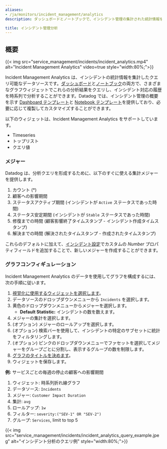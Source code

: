 ```yaml
---
aliases:
- /ja/monitors/incident_management/analytics
description: ダッシュボードとノートブックで、インシデント管理の集計された統計情報を追跡・分析

title: インシデント管理分析
---
```


## 概要

{{< img src="service_management/incidents/incident_analytics.mp4" alt="Incident Management Analytics" video=true style="width:80%;">}}

Incident Management Analytics は、インシデントの統計情報を集計したクエリ可能なデータソースです。[ダッシュボード][1]と[ノートブック][2]の両方で、さまざまなグラフウィジェットでこれらの分析結果をクエリし、インシデント対応の履歴を時系列で分析することができます。Datadog では、インシデント管理の概要を示す [Dashboard テンプレート][3]と [Notebook テンプレート][4]を提供しており、必要に応じて複製してカスタマイズすることができます。

以下のウィジェットは、Incident Management Analytics をサポートしています。

* Timeseries
* トップリスト
* クエリ値

### メジャー

Datadog は、分析クエリを形成するために、以下のすぐに使える集計メジャーを提供します。

1. カウント (*)
2. 顧客への影響期間
3. ステータスアクティブ期間 (インシデントが `Active` ステータスであった時間)
4. ステータス安定期間 (インシデントが `Stable` ステータスであった時間)
5. 修復までの時間 (顧客影響終了タイムスタンプ - インシデント作成タイムスタンプ)
6. 解決までの時間 (解決されたタイムスタンプ - 作成されたタイムスタンプ)

これらのデフォルトに加えて、[インシデント設定][7]でカスタムの *Number* プロパティフィールドを追加することで、新しいメジャーを作成することができます。

### グラフコンフィギュレーション

Incident Management Analytics のデータを使用してグラフを構成するには、次の手順に従います。

1. [視覚化に使用するウィジェットを選択します][5]。
2. データソースのドロップダウンメニューから `Incidents` を選択します。
3. 黄色のドロップダウンメニューからメジャーを選択します。
     - **Default Statistic:** インシデントの数を数えます。
4. メジャーの集計を選択します。
5. (オプション) メジャーのロールアップを選択します。
6. (オプション) 検索バーを使用して、インシデントの特定のサブセットに統計をフィルタリングします。
7. (オプション) ピンクのドロップダウンメニューでファセットを選択してメジャーをグループごとに分割し、表示するグループの数を制限します。
8. [グラフのタイトルを決めます][6]。
9. ウィジェットを保存します。

**例:** サービスごとの毎週の停止の顧客への影響期間

1. ウィジェット: 時系列折れ線グラフ
2. データソース: `Incidents`
3. メジャー: `Customer Impact Duration`
4. 集計: `avg`
5. ロールアップ: `1w`
6. フィルター: `severity:("SEV-1" OR "SEV-2")`
7. グループ: `Services`, limit to top 5

{{< img src="service_management/incidents/incident_analytics_query_example.jpeg" alt="インシデント分析のクエリ例" style="width:80%;">}}

[1]: /ja/dashboards/
[2]: /ja/notebooks/
[3]: https://app.datadoghq.com/dash/integration/30523/incident-management-overview?from_ts=1632093826308&to_ts=1634685826308&live=true
[4]: https://app.datadoghq.com/notebook/template/11/incident-management-overview
[5]: /ja/dashboards/querying/#select-your-visualization
[6]: /ja/dashboards/querying/#create-a-title
[7]: /ja/service_management/incident_management/incident_settings#property-fields
